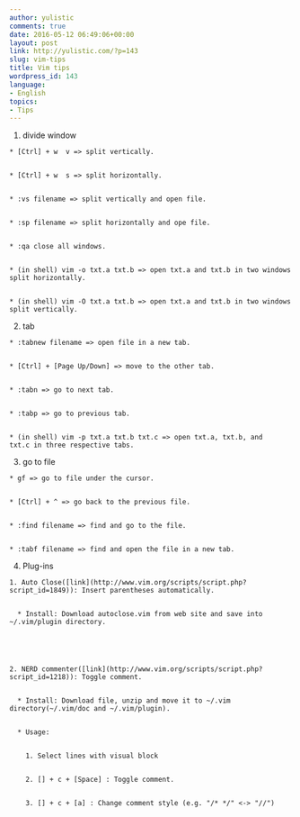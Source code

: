 ```yaml
---
author: yulistic
comments: true
date: 2016-05-12 06:49:06+00:00
layout: post
link: http://yulistic.com/?p=143
slug: vim-tips
title: Vim tips
wordpress_id: 143
language:
- English
topics:
- Tips
---
```



	
  1. divide window

	
    * [Ctrl] + w  v => split vertically.

	
    * [Ctrl] + w  s => split horizontally.

	
    * :vs filename => split vertically and open file.

	
    * :sp filename => split horizontally and ope file.

	
    * :qa close all windows.

	
    * (in shell) vim -o txt.a txt.b => open txt.a and txt.b in two windows split horizontally.

	
    * (in shell) vim -O txt.a txt.b => open txt.a and txt.b in two windows split vertically.




	
  2. tab

	
    * :tabnew filename => open file in a new tab.

	
    * [Ctrl] + [Page Up/Down] => move to the other tab.

	
    * :tabn => go to next tab.

	
    * :tabp => go to previous tab.

	
    * (in shell) vim -p txt.a txt.b txt.c => open txt.a, txt.b, and txt.c in three respective tabs.




	
  3. go to file

	
    * gf => go to file under the cursor.

	
    * [Ctrl] + ^ => go back to the previous file.

	
    * :find filename => find and go to the file.

	
    * :tabf filename => find and open the file in a new tab.




	
  4. Plug-ins

	
    1. Auto Close([link](http://www.vim.org/scripts/script.php?script_id=1849)): Insert parentheses automatically.

	
      * Install: Download autoclose.vim from web site and save into ~/.vim/plugin directory.




	
    2. NERD commenter([link](http://www.vim.org/scripts/script.php?script_id=1218)): Toggle comment.

	
      * Install: Download file, unzip and move it to ~/.vim directory(~/.vim/doc and ~/.vim/plugin).

	
      * Usage:

	
        1. Select lines with visual block

	
        2. [] + c + [Space] : Toggle comment.

	
        3. [] + c + [a] : Change comment style (e.g. "/* */" <-> "//")











